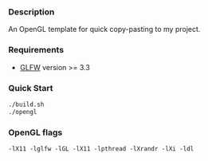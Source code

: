 ### Description

An OpenGL template for quick copy-pasting to my project.

### Requirements

- [GLFW](https://glad.dav1d.de/) version >= 3.3

### Quick Start

```bash
./build.sh
./opengl
```

### OpenGL flags

`-lX11 -lglfw -lGL -lX11 -lpthread -lXrandr -lXi -ldl`
